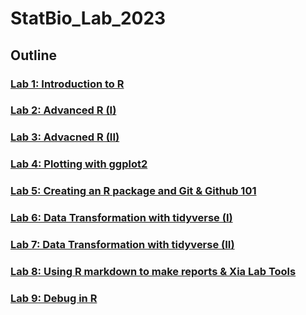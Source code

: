 # StatBio_Lab_2023

## Outline
### [Lab 1: Introduction to R](/Lab1)
### [Lab 2: Advanced R (I)](/Lab2)
### [Lab 3: Advacned R (II)](/Lab3)
### [Lab 4: Plotting with ggplot2](/Lab4)
### [Lab 5: Creating an R package and Git & Github 101](/Lab5)
### [Lab 6: Data Transformation with tidyverse (I)](/Lab6)
### [Lab 7: Data Transformation with tidyverse (II)](/Lab7)
### [Lab 8: Using R markdown to make reports & Xia Lab Tools](/Lab8)
### [Lab 9: Debug in R](/Lab9)
